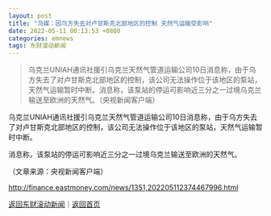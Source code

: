 ```yaml
---
layout: post
title: "乌媒：因乌方失去对卢甘斯克北部地区的控制 天然气运输受影响"
date: 2022-05-11 00:13:53 +0800
categories: emnews
tags: 东财滚动新闻
---
```

> 乌克兰UNIAH通讯社援引乌克兰天然气管道运输公司10日消息称，由于乌方失去了对卢甘斯克北部地区的控制，该公司无法操作位于该地区的泵站，天然气运输暂时中断。消息称，该泵站的停运可影响近三分之一过境乌克兰输送至欧洲的天然气。（央视新闻客户端）

<p>乌克兰UNIAH通讯社援引乌克兰天然气管道运输公司10日消息称，由于乌方失去了对卢甘斯克北部地区的控制，该公司无法操作位于该地区的泵站，天然气运输暂时中断。</p>
 <p>消息称，该泵站的停运可影响近三分之一过境乌克兰输送至欧洲的天然气。</p><p class="em_media">（文章来源：央视新闻客户端）</p>

<http://finance.eastmoney.com/news/1351,202205112374467996.html>

[返回东财滚动新闻](//finews.withounder.com/emnews/)｜[返回首页](//finews.withounder.com/)